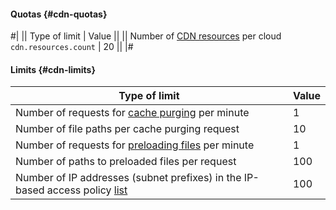#### Quotas {#cdn-quotas}

#|
|| Type of limit | Value ||
|| Number of [CDN resources](../../cdn/concepts/resource.md) per cloud 
`cdn.resources.count` | 20 ||
|#


#### Limits {#cdn-limits}

| Type of limit | Value |
| ----- | ----- |
| Number of requests for [cache purging](../../cdn/concepts/caching.md#purge) per minute | 1 |
| Number of file paths per cache purging request | 10 |
| Number of requests for [preloading files](../../cdn/concepts/caching.md#prefetch) per minute | 1 |
| Number of paths to preloaded files per request | 100 |
| Number of IP addresses (subnet prefixes) in the IP-based access policy [list](../../cdn/concepts/ip-address-acl.md#ip-list) | 100 |